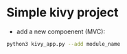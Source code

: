 # Simple kivy project
- add a new compoenent (MVC): 
```bash
python3 kivy_app.py --add module_name
```